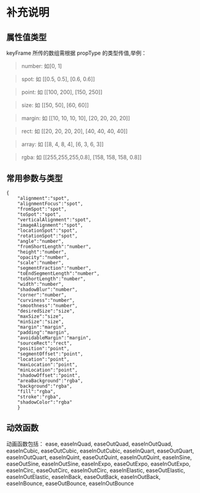 # 补充说明

## 属性值类型

keyFrame 所传的数组需根据 propType 的类型传值,举例：

> number: 如[0, 1]

> spot: 如 [[0.5, 0.5], [0.6, 0.6]]

> point: 如 [[100, 200], [150, 250]]

> size: 如 [[50, 50], [60, 60]]

> margin: 如 [[10, 10, 10, 10], [20, 20, 20, 20]]

> rect: 如 [[20, 20, 20, 20], [40, 40, 40, 40]]

> array: 如 [[8, 4, 8, 4], [6, 3, 6, 3]]

> rgba: 如 [[255,255,255,0.8], [158, 158, 158, 0.8]]

## 常用参数与类型

```
{
    "alignment":"spot",
    "alignmentFocus":"spot",
    "fromSpot":"spot",
    "toSpot":"spot",
    "verticalAlignment":"spot",
    "imageAlignment":"spot",
    "locationSpot":"spot",
    "rotationSpot":"spot",
    "angle":"number",
    "fromShortLength":"number",
    "height":"number",
    "opacity":"number",
    "scale":"number",
    "segmentFraction":"number",
    "toEndSegmentLength":"number",
    "toShortLength":"number",
    "width":"number",
    "shadowBlur":"number",
    "corner":"number",
    "curviness":"number",
    "smoothness":"number",
    "desiredSize":"size",
    "maxSize":"size",
    "minSize":"size",
    "margin":"margin",
    "padding":"margin",
    "avoidableMargin":"margin",
    "sourceRect":"rect",
    "position":"point",
    "segmentOffset":"point",
    "location":"point",
    "maxLocation":"point",
    "minLocation":"point",
    "shadowOffset":"point",
    "areaBackground":"rgba",
    "background":"rgba",
    "fill":"rgba",
    "stroke":"rgba",
    "shadowColor":"rgba"
    }
```

## 动效函数

动画函数包括：
ease,
easeInQuad,
easeOutQuad,
easeInOutQuad,
easeInCubic,
easeOutCubic,
easeInOutCubic,
easeInQuart,
easeOutQuart,
easeInOutQuart,
easeInQuint,
easeOutQuint,
easeInOutQuint,
easeInSine,
easeOutSine,
easeInOutSine,
easeInExpo,
easeOutExpo,
easeInOutExpo,
easeInCirc,
easeOutCirc,
easeInOutCirc,
easeInElastic,
easeOutElastic,
easeInOutElastic,
easeInBack,
easeOutBack,
easeInOutBack,
easeInBounce,
easeOutBounce,
easeInOutBounce
